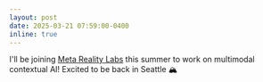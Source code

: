 ```yaml
---
layout: post
date: 2025-03-21 07:59:00-0400
inline: true
---
```


I'll be joining [Meta Reality Labs](https://about.meta.com/realitylabs/) this summer to work on multimodal contextual AI! Excited to be back in Seattle :mountain_snow:
